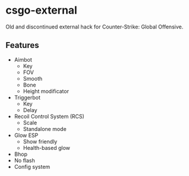 # csgo-external
Old and discontinued external hack for Counter-Strike: Global Offensive.
## Features
* Aimbot
    - Key
    - FOV
    - Smooth
    - Bone
    - Height modificator
* Triggerbot
    - Key
    - Delay
* Recoil Control System (RCS)
    - Scale
    - Standalone mode
* Glow ESP
    - Show friendly
    - Health-based glow
* Bhop
* No flash
* Config system
